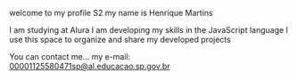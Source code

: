 welcome to my profile S2
my name is Henrique Martins

I am studying at Alura
I am developing my skills in the JavaScript language
I use this space to organize and share my developed projects

You can contact me...
my e-mail: 00001125580471sp@al.educacao.sp.gov.br
